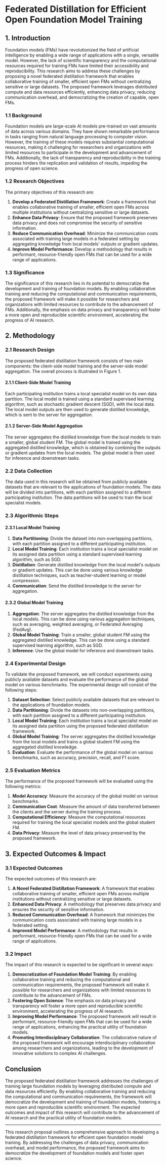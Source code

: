 # Federated Distillation for Efficient Open Foundation Model Training

## 1. Introduction

Foundation models (FMs) have revolutionized the field of artificial intelligence by enabling a wide range of applications with a single, versatile model. However, the lack of scientific transparency and the computational resources required for training FMs have limited their accessibility and reproducibility. This research aims to address these challenges by proposing a novel federated distillation framework that enables collaborative training of smaller, efficient open FMs without centralizing sensitive or large datasets. The proposed framework leverages distributed compute and data resources efficiently, enhancing data privacy, reducing communication overhead, and democratizing the creation of capable, open FMs.

### 1.1 Background

Foundation models are large-scale AI models pre-trained on vast amounts of data across various domains. They have shown remarkable performance in tasks ranging from natural language processing to computer vision. However, the training of these models requires substantial computational resources, making it challenging for researchers and organizations with limited resources to participate in the development and advancement of FMs. Additionally, the lack of transparency and reproducibility in the training process hinders the replication and validation of results, impeding the progress of open science.

### 1.2 Research Objectives

The primary objectives of this research are:

1. **Develop a Federated Distillation Framework**: Create a framework that enables collaborative training of smaller, efficient open FMs across multiple institutions without centralizing sensitive or large datasets.
2. **Enhance Data Privacy**: Ensure that the proposed framework preserves data privacy and does not compromise the security of sensitive information.
3. **Reduce Communication Overhead**: Minimize the communication costs associated with training large models in a federated setting by aggregating knowledge from local models' outputs or gradient updates.
4. **Improve Model Performance**: Develop a methodology that results in performant, resource-friendly open FMs that can be used for a wide range of applications.

### 1.3 Significance

The significance of this research lies in its potential to democratize the development and training of foundation models. By enabling collaborative training and reducing the computational and communication requirements, the proposed framework will make it possible for researchers and organizations with limited resources to contribute to the advancement of FMs. Additionally, the emphasis on data privacy and transparency will foster a more open and reproducible scientific environment, accelerating the progress of AI research.

## 2. Methodology

### 2.1 Research Design

The proposed federated distillation framework consists of two main components: the client-side model training and the server-side model aggregation. The overall process is illustrated in Figure 1.

#### 2.1.1 Client-Side Model Training

Each participating institution trains a local specialist model on its own data partition. The local model is trained using a standard supervised learning algorithm, such as stochastic gradient descent (SGD), with the local data. The local model outputs are then used to generate distilled knowledge, which is sent to the server for aggregation.

#### 2.1.2 Server-Side Model Aggregation

The server aggregates the distilled knowledge from the local models to train a smaller, global student FM. The global model is trained using the aggregated distilled knowledge, which is obtained by combining the outputs or gradient updates from the local models. The global model is then used for inference and downstream tasks.

### 2.2 Data Collection

The data used in this research will be obtained from publicly available datasets that are relevant to the applications of foundation models. The data will be divided into partitions, with each partition assigned to a different participating institution. The data partitions will be used to train the local specialist models.

### 2.3 Algorithmic Steps

#### 2.3.1 Local Model Training

1. **Data Partitioning**: Divide the dataset into non-overlapping partitions, with each partition assigned to a different participating institution.
2. **Local Model Training**: Each institution trains a local specialist model on its assigned data partition using a standard supervised learning algorithm, such as SGD.
3. **Distillation**: Generate distilled knowledge from the local model's outputs or gradient updates. This can be done using various knowledge distillation techniques, such as teacher-student learning or model compression.
4. **Communication**: Send the distilled knowledge to the server for aggregation.

#### 2.3.2 Global Model Training

1. **Aggregation**: The server aggregates the distilled knowledge from the local models. This can be done using various aggregation techniques, such as averaging, weighted averaging, or Federated Averaging (FedAvg).
2. **Global Model Training**: Train a smaller, global student FM using the aggregated distilled knowledge. This can be done using a standard supervised learning algorithm, such as SGD.
3. **Inference**: Use the global model for inference and downstream tasks.

### 2.4 Experimental Design

To validate the proposed framework, we will conduct experiments using publicly available datasets and evaluate the performance of the global model on various benchmarks. The experimental design will consist of the following steps:

1. **Dataset Selection**: Select publicly available datasets that are relevant to the applications of foundation models.
2. **Data Partitioning**: Divide the datasets into non-overlapping partitions, with each partition assigned to a different participating institution.
3. **Local Model Training**: Each institution trains a local specialist model on its assigned data partition using the proposed federated distillation framework.
4. **Global Model Training**: The server aggregates the distilled knowledge from the local models and trains a global student FM using the aggregated distilled knowledge.
5. **Evaluation**: Evaluate the performance of the global model on various benchmarks, such as accuracy, precision, recall, and F1 score.

### 2.5 Evaluation Metrics

The performance of the proposed framework will be evaluated using the following metrics:

1. **Model Accuracy**: Measure the accuracy of the global model on various benchmarks.
2. **Communication Cost**: Measure the amount of data transferred between the clients and the server during the training process.
3. **Computational Efficiency**: Measure the computational resources required for training the local specialist models and the global student FM.
4. **Data Privacy**: Measure the level of data privacy preserved by the proposed framework.

## 3. Expected Outcomes & Impact

### 3.1 Expected Outcomes

The expected outcomes of this research are:

1. **A Novel Federated Distillation Framework**: A framework that enables collaborative training of smaller, efficient open FMs across multiple institutions without centralizing sensitive or large datasets.
2. **Enhanced Data Privacy**: A methodology that preserves data privacy and ensures the security of sensitive information.
3. **Reduced Communication Overhead**: A framework that minimizes the communication costs associated with training large models in a federated setting.
4. **Improved Model Performance**: A methodology that results in performant, resource-friendly open FMs that can be used for a wide range of applications.

### 3.2 Impact

The impact of this research is expected to be significant in several ways:

1. **Democratization of Foundation Model Training**: By enabling collaborative training and reducing the computational and communication requirements, the proposed framework will make it possible for researchers and organizations with limited resources to contribute to the advancement of FMs.
2. **Fostering Open Science**: The emphasis on data privacy and transparency will foster a more open and reproducible scientific environment, accelerating the progress of AI research.
3. **Improving Model Performance**: The proposed framework will result in performant, resource-friendly open FMs that can be used for a wide range of applications, enhancing the practical utility of foundation models.
4. **Promoting Interdisciplinary Collaboration**: The collaborative nature of the proposed framework will encourage interdisciplinary collaboration among researchers and organizations, leading to the development of innovative solutions to complex AI challenges.

## Conclusion

The proposed federated distillation framework addresses the challenges of training large foundation models by leveraging distributed compute and data resources efficiently. By enabling collaborative training and reducing the computational and communication requirements, the framework will democratize the development and training of foundation models, fostering a more open and reproducible scientific environment. The expected outcomes and impact of this research will contribute to the advancement of AI research and the practical utility of foundation models.

---

This research proposal outlines a comprehensive approach to developing a federated distillation framework for efficient open foundation model training. By addressing the challenges of data privacy, communication overhead, and model performance, the proposed framework aims to democratize the development of foundation models and foster open science.